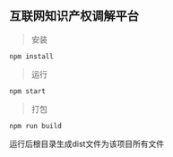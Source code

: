 ## 互联网知识产权调解平台

> 安装

`npm install`

> 运行

`npm start`

> 打包

`npm run build`

运行后根目录生成dist文件为该项目所有文件


